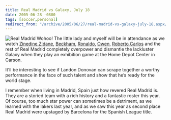 ```yaml
---
title: Real Madrid vs Galaxy, July 18
date: 2005-06-28 -0800
tags: [soccer,personal]
redirect_from: "/archive/2005/06/27/real-madrid-vs-galaxy-july-18.aspx/"
---
```


![Real Madrid](https://haacked.com/images/RealMadrid.jpg) Wohoo! The
little lady and myself will be in attendance as we watch [Zinedine
Zidane](http://www.realmadrid.com/articulo/rma274.htm),
[Beckham](http://www.realmadrid.com/articulo/rma433.htm),
[Ronaldo](http://www.realmadrid.com/articulo/rma398.htm),
[Owen](http://www.realmadrid.com/articulo/rma435.htm), [Roberto
Carlos](http://www.realmadrid.com/articulo/rma924.htm) and the rest of
Real Madrid completely overpower and dismantle the lackluster Galaxy
when they play an exhibition game at the Home Depot Center in Carson.

It’ll be interesting to see if Landon Donovan can scrape together a
worthy performance in the face of such talent and show that he’s ready
for the world stage.

I remember when living in Madrid, Spain just how revered Real Madrid is.
They are a storied team with a rich history and a fantastic roster this
year. Of course, too much star power can sometimes be a detriment, as we
learned with the lakers last year, and as we saw this year as second
place Real Madrid were upstaged by Barcelona for the Spanish League
title.

